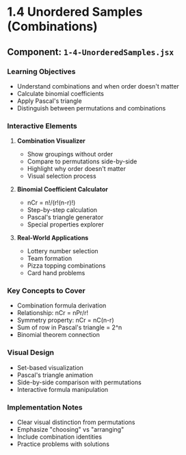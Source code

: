 # 1.4 Unordered Samples (Combinations)

## Component: `1-4-UnorderedSamples.jsx`

### Learning Objectives
- Understand combinations and when order doesn't matter
- Calculate binomial coefficients
- Apply Pascal's triangle
- Distinguish between permutations and combinations

### Interactive Elements
1. **Combination Visualizer**
   - Show groupings without order
   - Compare to permutations side-by-side
   - Highlight why order doesn't matter
   - Visual selection process

2. **Binomial Coefficient Calculator**
   - nCr = n!/(r!(n-r)!)
   - Step-by-step calculation
   - Pascal's triangle generator
   - Special properties explorer

3. **Real-World Applications**
   - Lottery number selection
   - Team formation
   - Pizza topping combinations
   - Card hand problems

### Key Concepts to Cover
- Combination formula derivation
- Relationship: nCr = nPr/r!
- Symmetry property: nCr = nC(n-r)
- Sum of row in Pascal's triangle = 2^n
- Binomial theorem connection

### Visual Design
- Set-based visualization
- Pascal's triangle animation
- Side-by-side comparison with permutations
- Interactive formula manipulation

### Implementation Notes
- Clear visual distinction from permutations
- Emphasize "choosing" vs "arranging"
- Include combination identities
- Practice problems with solutions